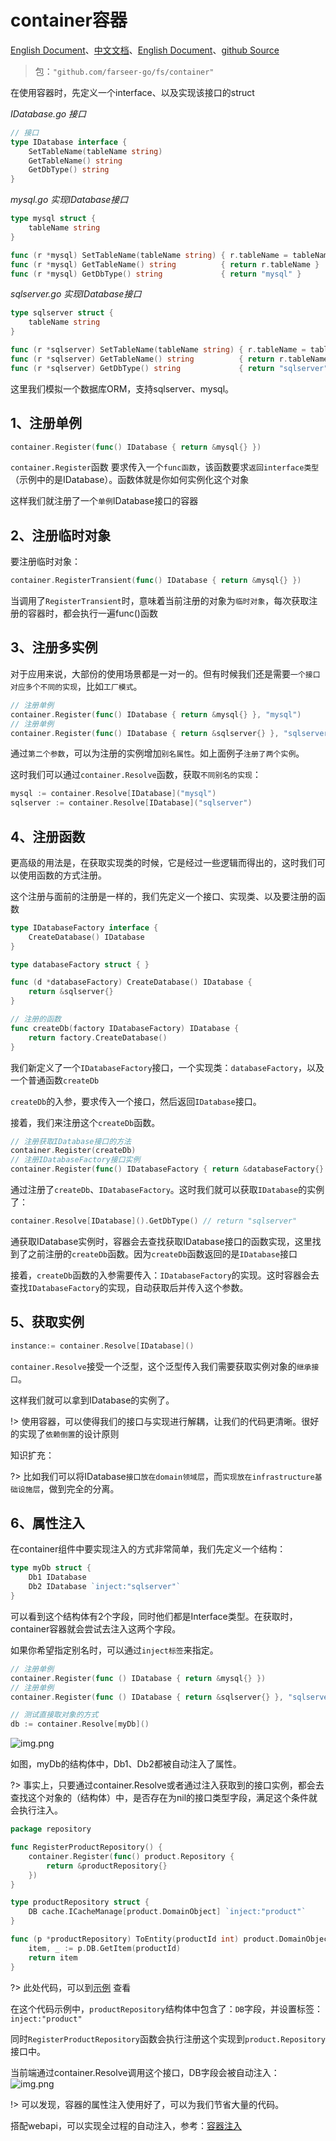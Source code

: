 # container容器
[English Document](https://farseer-go.gitee.io/en-us/)、[中文文档](https://farseer-go.gitee.io/)、[English Document](https://farseer-go.github.io/doc/en-us/)、[github Source](https://github.com/farseer-go/fs)
> 包：`"github.com/farseer-go/fs/container"`

在使用容器时，先定义一个interface、以及实现该接口的struct

_IDatabase.go 接口_
```go
// 接口
type IDatabase interface {
    SetTableName(tableName string)
    GetTableName() string
    GetDbType() string
}
```
_mysql.go 实现IDatabase接口_
```go
type mysql struct {
    tableName string
}

func (r *mysql) SetTableName(tableName string) { r.tableName = tableName }
func (r *mysql) GetTableName() string          { return r.tableName }
func (r *mysql) GetDbType() string             { return "mysql" }
```

_sqlserver.go 实现IDatabase接口_
```go
type sqlserver struct {
    tableName string
}

func (r *sqlserver) SetTableName(tableName string) { r.tableName = tableName }
func (r *sqlserver) GetTableName() string          { return r.tableName }
func (r *sqlserver) GetDbType() string             { return "sqlserver" }
```
这里我们模拟一个数据库ORM，支持sqlserver、mysql。

## 1、注册单例
```go
container.Register(func() IDatabase { return &mysql{} })
```
`container.Register`函数 要求传入一个`func函数`，该函数要求`返回interface类型`（示例中的是IDatabase）。函数体就是你如何实例化这个对象

这样我们就注册了一个`单例`IDatabase接口的容器


## 2、注册临时对象
要注册临时对象：
```go
container.RegisterTransient(func() IDatabase { return &mysql{} })
```
当调用了`RegisterTransient`时，意味着当前注册的对象为`临时对象`，每次获取注册的容器时，都会执行一遍func()函数

## 3、注册多实例

对于应用来说，大部份的使用场景都是一对一的。但有时候我们还是需要`一个接口对应多个不同的实现`，比如`工厂模式`。

```go
// 注册单例
container.Register(func() IDatabase { return &mysql{} }, "mysql")
// 注册单例
container.Register(func() IDatabase { return &sqlserver{} }, "sqlserver")
```

通过`第二个参数`，可以为注册的实例增加`别名属性`。如上面例子`注册了两个实例`。

这时我们可以通过`container.Resolve`函数，获取`不同别名的实现`：
```go
mysql := container.Resolve[IDatabase]("mysql")
sqlserver := container.Resolve[IDatabase]("sqlserver")
```

## 4、注册函数
更高级的用法是，在获取实现类的时候，它是经过一些逻辑而得出的，这时我们可以使用函数的方式注册。

这个注册与面前的注册是一样的，我们先定义一个接口、实现类、以及要注册的函数
```go
type IDatabaseFactory interface {
    CreateDatabase() IDatabase
}

type databaseFactory struct { }

func (d *databaseFactory) CreateDatabase() IDatabase {
    return &sqlserver{}
}

// 注册的函数
func createDb(factory IDatabaseFactory) IDatabase {
    return factory.CreateDatabase()
}
```
我们新定义了一个`IDatabaseFactory`接口，一个实现类：`databaseFactory`，以及一个普通函数`createDb`

`createDb`的入参，要求传入一个接口，然后返回`IDatabase`接口。

接着，我们来注册这个`createDb`函数。

```go
// 注册获取IDatabase接口的方法
container.Register(createDb)
// 注册IDatabaseFactory接口实例
container.Register(func() IDatabaseFactory { return &databaseFactory{} })
```
通过注册了`createDb`、`IDatabaseFactory`。这时我们就可以获取`IDatabase`的实例了：
```go
container.Resolve[IDatabase]().GetDbType() // return "sqlserver"
```
通获取IDatabase实例时，容器会去查找获取IDatabase接口的函数实现，这里找到了之前注册的`createDb`函数。因为`createDb`函数返回的是`IDatabase`接口

接着，`createDb`函数的入参需要传入：`IDatabaseFactory`的实现。这时容器会去查找`IDatabaseFactory`的实现，自动获取后并传入这个参数。


## 5、获取实例
```go
instance:= container.Resolve[IDatabase]()
```
`container.Resolve`接受一个泛型，这个泛型传入我们需要获取实例对象的`继承接口`。

这样我们就可以拿到IDatabase的实例了。

!> 使用容器，可以使得我们的接口与实现进行解耦，让我们的代码更清晰。很好的实现了`依赖倒置`的设计原则

知识扩充：

?> 比如我们可以将IDatabase`接口放在domain领域层`，而`实现放在infrastructure基础设施层`，做到完全的分离。

## 6、属性注入
在container组件中要实现注入的方式非常简单，我们先定义一个结构：
```go
type myDb struct {
	Db1 IDatabase
	Db2 IDatabase `inject:"sqlserver"`
}
```
可以看到这个结构体有2个字段，同时他们都是Interface类型。在获取时，container容器就会尝试去注入这两个字段。

如果你希望指定别名时，可以通过`inject标签`来指定。

```go
// 注册单例
container.Register(func () IDatabase { return &mysql{} })
// 注册单例
container.Register(func () IDatabase { return &sqlserver{} }, "sqlserver")

// 测试直接取对象的方式
db := container.Resolve[myDb]()
```

![img.png](images/1.png)

如图，myDb的结构体中，Db1、Db2都被自动注入了属性。

?> 事实上，只要通过container.Resolve或者通过注入获取到的接口实例，都会去查找这个对象的（结构体）中，是否存在为nil的接口类型字段，满足这个条件就会执行注入。

```go
package repository

func RegisterProductRepository() {
	container.Register(func() product.Repository {
		return &productRepository{}
	})
}

type productRepository struct {
	DB cache.ICacheManage[product.DomainObject] `inject:"product"`
}

func (p *productRepository) ToEntity(productId int) product.DomainObject {
	item, _ := p.DB.GetItem(productId)
	return item
}
```
?>
此处代码，可以到[示例](https://github.com/farseer-go/demo/blob/main/shopping/infrastructure/repository/productRepository.go)
查看

在这个代码示例中，`productRepository`结构体中包含了：`DB`字段，并设置标签：`inject:"product"`

同时`RegisterProductRepository`函数会执行注册这个实现到`product.Repository`接口中。

当前端通过container.Resolve调用这个接口，DB字段会被自动注入：
![img.png](images/2.png)

!> 可以发现，容器的属性注入使用好了，可以为我们节省大量的代码。

搭配webapi，可以实现全过程的自动注入，参考：[容器注入](web/webapi/container.md)